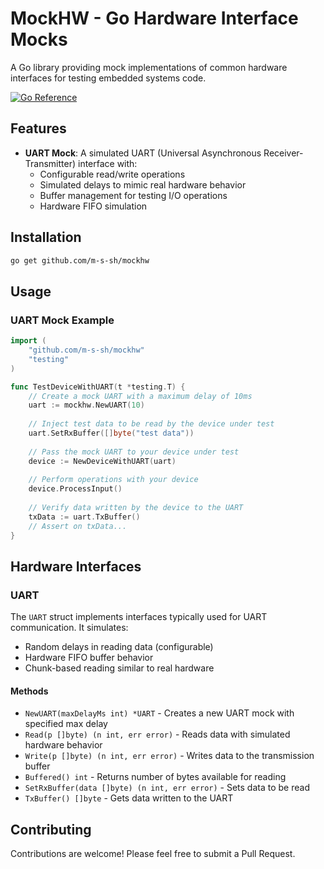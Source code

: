 # MockHW - Go Hardware Interface Mocks

A Go library providing mock implementations of common hardware interfaces for testing embedded systems code.

[![Go Reference](https://pkg.go.dev/badge/github.com/m-s-sh/mockhw.svg)](https://pkg.go.dev/github.com/m-s-sh/mockhw)

## Features

- **UART Mock**: A simulated UART (Universal Asynchronous Receiver-Transmitter) interface with:
  - Configurable read/write operations
  - Simulated delays to mimic real hardware behavior
  - Buffer management for testing I/O operations
  - Hardware FIFO simulation

## Installation

```bash
go get github.com/m-s-sh/mockhw
```

## Usage

### UART Mock Example

```go
import (
    "github.com/m-s-sh/mockhw"
    "testing"
)

func TestDeviceWithUART(t *testing.T) {
    // Create a mock UART with a maximum delay of 10ms
    uart := mockhw.NewUART(10)
    
    // Inject test data to be read by the device under test
    uart.SetRxBuffer([]byte("test data"))
    
    // Pass the mock UART to your device under test
    device := NewDeviceWithUART(uart)
    
    // Perform operations with your device
    device.ProcessInput()
    
    // Verify data written by the device to the UART
    txData := uart.TxBuffer()
    // Assert on txData...
}
```

## Hardware Interfaces

### UART

The `UART` struct implements interfaces typically used for UART communication. It simulates:

- Random delays in reading data (configurable)
- Hardware FIFO buffer behavior
- Chunk-based reading similar to real hardware

#### Methods

- `NewUART(maxDelayMs int) *UART` - Creates a new UART mock with specified max delay
- `Read(p []byte) (n int, err error)` - Reads data with simulated hardware behavior
- `Write(p []byte) (n int, err error)` - Writes data to the transmission buffer
- `Buffered() int` - Returns number of bytes available for reading
- `SetRxBuffer(data []byte) (n int, err error)` - Sets data to be read
- `TxBuffer() []byte` - Gets data written to the UART

## Contributing

Contributions are welcome! Please feel free to submit a Pull Request.